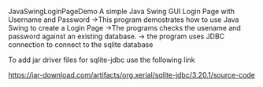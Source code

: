 JavaSwingLoginPageDemo
A simple Java Swing GUI Login Page with Username and Password
 ->This program demostrates how to use Java Swing to create a Login Page 
 ->The programs checks the usename and password against an existing database.
 -> the program uses JDBC connection to connect to the sqlite database 

To add jar driver files for sqlite-jdbc use the following link

https://jar-download.com/artifacts/org.xerial/sqlite-jdbc/3.20.1/source-code
 


